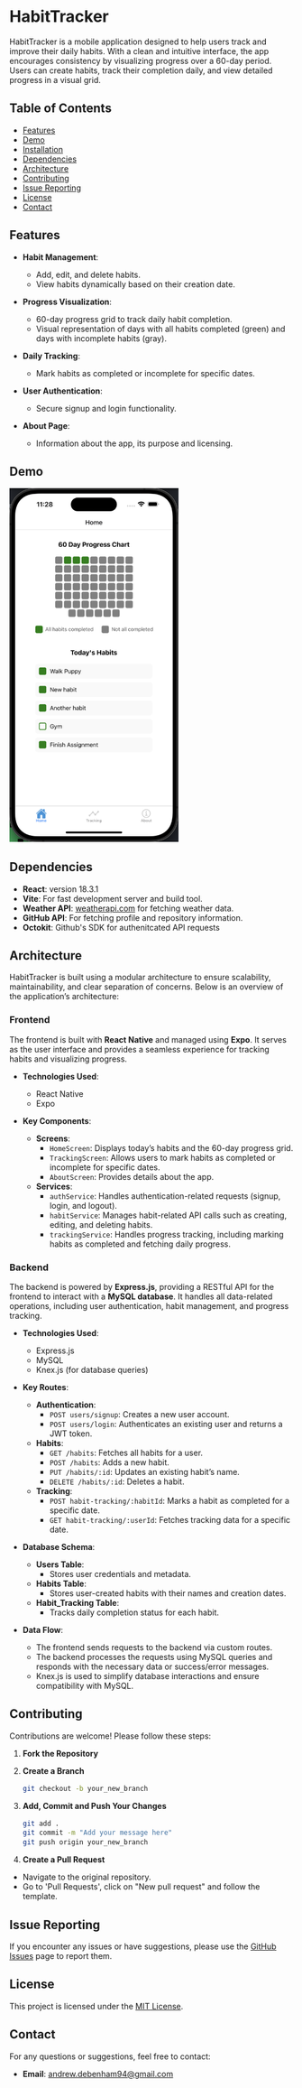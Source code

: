 # HabitTracker

HabitTracker is a mobile application designed to help users track and improve their daily habits. With a clean and intuitive interface, the app encourages consistency by visualizing progress over a 60-day period. Users can create habits, track their completion daily, and view detailed progress in a visual grid.

## Table of Contents

- [Features](#features)
- [Demo](#demo)
- [Installation](#installation)
- [Dependencies](#dependencies)
- [Architecture](#architecture)
- [Contributing](#contributing)
- [Issue Reporting](#issue-reporting)
- [License](#license)
- [Contact](#contact)

## Features

- **Habit Management**:
  - Add, edit, and delete habits.
  - View habits dynamically based on their creation date.

- **Progress Visualization**:
  - 60-day progress grid to track daily habit completion.
  - Visual representation of days with all habits completed (green) and days with incomplete habits (gray).

- **Daily Tracking**:
  - Mark habits as completed or incomplete for specific dates.

- **User Authentication**:
  - Secure signup and login functionality.

- **About Page**:
  - Information about the app, its purpose and licensing.

## Demo

<img src="./habit-tracker-frontend/assets/HomeScreen.png" alt="Splash Screen Screenshot" width="300">

## Dependencies

- **React**: version 18.3.1
- **Vite**: For fast development server and build tool.
- **Weather API**: [weatherapi.com](https://www.weatherapi.com/) for fetching weather data.
- **GitHub API**: For fetching profile and repository information.
- **Octokit**: Github's SDK for authenitcated API requests 

## Architecture

HabitTracker is built using a modular architecture to ensure scalability, maintainability, and clear separation of concerns. Below is an overview of the application’s architecture:

### **Frontend**

The frontend is built with **React Native** and managed using **Expo**. It serves as the user interface and provides a seamless experience for tracking habits and visualizing progress.

- **Technologies Used**:
  - React Native
  - Expo

- **Key Components**:
  - **Screens**:
    - `HomeScreen`: Displays today’s habits and the 60-day progress grid.
    - `TrackingScreen`: Allows users to mark habits as completed or incomplete for specific dates.
    - `AboutScreen`: Provides details about the app.
  - **Services**:
    - `authService`: Handles authentication-related requests (signup, login, and logout).
    - `habitService`: Manages habit-related API calls such as creating, editing, and deleting habits.
    - `trackingService`: Handles progress tracking, including marking habits as completed and fetching daily progress.

### **Backend**

The backend is powered by **Express.js**, providing a RESTful API for the frontend to interact with a **MySQL database**. It handles all data-related operations, including user authentication, habit management, and progress tracking.

- **Technologies Used**:
  - Express.js
  - MySQL
  - Knex.js (for database queries)

- **Key Routes**:
  - **Authentication**:
    - `POST users/signup`: Creates a new user account.
    - `POST users/login`: Authenticates an existing user and returns a JWT token.
  - **Habits**:
    - `GET /habits`: Fetches all habits for a user.
    - `POST /habits`: Adds a new habit.
    - `PUT /habits/:id`: Updates an existing habit’s name.
    - `DELETE /habits/:id`: Deletes a habit.
  - **Tracking**:
    - `POST habit-tracking/:habitId`: Marks a habit as completed for a specific date.
    - `GET habit-tracking/:userId`: Fetches tracking data for a specific date.

- **Database Schema**:
  - **Users Table**:
    - Stores user credentials and metadata.
  - **Habits Table**:
    - Stores user-created habits with their names and creation dates.
  - **Habit_Tracking Table**:
    - Tracks daily completion status for each habit.

- **Data Flow**:
  - The frontend sends requests to the backend via custom routes.
  - The backend processes the requests using MySQL queries and responds with the necessary data or success/error messages.
  - Knex.js is used to simplify database interactions and ensure compatibility with MySQL.

## Contributing

Contributions are welcome! Please follow these steps:

1. **Fork the Repository**

2. **Create a Branch**

    ```bash
    git checkout -b your_new_branch
    ```

3. **Add, Commit and Push Your Changes**

    ```bash
    git add .
    git commit -m "Add your message here"
    git push origin your_new_branch
    ```

4. **Create a Pull Request**

- Navigate to the original repository.
- Go to 'Pull Requests', click on "New pull request" and follow the template.

## Issue Reporting

If you encounter any issues or have suggestions, please use the [GitHub Issues](https://github.com/yourusername/your-repo-name/issues) page to report them.

## License

This project is licensed under the [MIT License](LICENSE.txt).

## Contact

For any questions or suggestions, feel free to contact:

- **Email**: [andrew.debenham94@gmail.com](mailto:andrew.debenham94@gmail.com)
